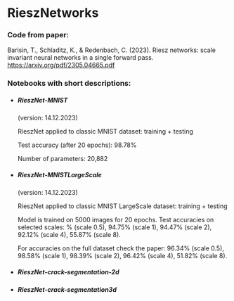# RieszNetworks

### Code from paper:
Barisin, T., Schladitz, K., & Redenbach, C. (2023). Riesz networks: scale invariant neural networks in a single forward pass. 
https://arxiv.org/pdf/2305.04665.pdf


### Notebooks with short descriptions:

- ##### RieszNet-MNIST 
  (version: 14.12.2023)
  
  RieszNet applied to classic MNIST dataset: training + testing
  
  Test accuracy (after 20 epochs): 98.78%
  
  Number of parameters: 20,882


- ##### RieszNet-MNISTLargeScale
  (version: 14.12.2023)

  RieszNet applied to classic MNIST LargeScale dataset: training + testing

  Model is trained on 5000 images for 20 epochs.
  Test accuracies on selected scales: % (scale 0.5), 94.75% (scale 1), 94.47% (scale 2),  92.12% (scale 4), 55.87% (scale 8).
  
  For accuracies on the full dataset check the paper:  96.34% (scale 0.5), 98.58% (scale 1), 98.39% (scale 2),  96.42% (scale 4), 51.82% (scale 8).


- ##### RieszNet-crack-segmentation-2d



- ##### RieszNet-crack-segmentation3d


